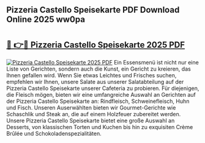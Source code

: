 ## Pizzeria Castello Speisekarte PDF Download Online 2025 ww0pa

# <h2><a href="http://gca09jc.nevu.top/?p=Pizzeria+Castello+Speisekarte">🔗 👉🔴 Pizzeria Castello Speisekarte 2025 PDF</a></h2>

[![Pizzeria Castello Speisekarte 2025 PDF](https://i.imgur.com/dBaPXMq.png)](http://gca09jc.nevu.top/?p=Pizzeria+Castello+Speisekarte)
Ein Essensmenü ist nicht nur eine Liste von Gerichten, sondern auch die Kunst, ein Gericht zu kreieren, das Ihnen gefallen wird. Wenn Sie etwas Leichtes und Frisches suchen, empfehlen wir Ihnen, unsere Salate aus unserer Salatabteilung auf der Pizzeria Castello Speisekarte unserer Cafeteria zu probieren. Für diejenigen, die Fleisch mögen, bieten wir eine umfangreiche Auswahl an Gerichten auf der Pizzeria Castello Speisekarte an: Rindfleisch, Schweinefleisch, Huhn und Fisch. Unseren Auserwählten bieten wir Gourmet-Gerichte wie Schaschlik und Steak an, die auf einem Holzfeuer zubereitet werden. Unsere Pizzeria Castello Speisekarte bietet eine große Auswahl an Desserts, von klassischen Torten und Kuchen bis hin zu exquisiten Crème Brûlée und Schokoladenspezialitäten.
